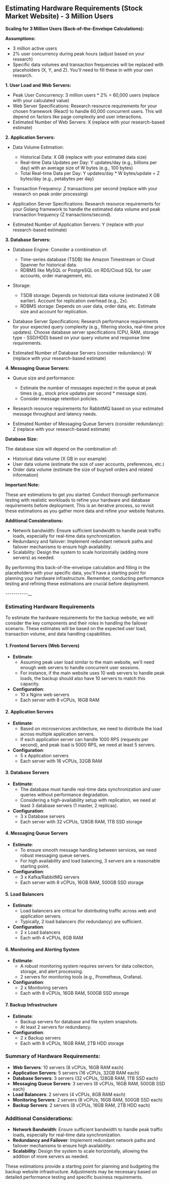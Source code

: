 ## Estimating Hardware Requirements (Stock Market Website) - 3 Million Users

**Scaling for 3 Million Users (Back-of-the-Envelope Calculations):**

**Assumptions:**

* 3 million active users
* 2% user concurrency during peak hours (adjust based on your research)
* Specific data volumes and transaction frequencies will be replaced with placeholders (X, Y, and Z). You'll need to fill these in with your own research.

**1. User Load and Web Servers:**

* Peak User Concurrency: 3 million users * 2% = 60,000 users (replace with your calculated value)
* Web Server Specifications: Research resource requirements for your chosen framework (React) to handle 60,000 concurrent users. This will depend on factors like page complexity and user interactions. 
* Estimated Number of Web Servers: X (replace with your research-based estimate)

**2. Application Servers:**

* Data Volume Estimation:
    * Historical Data: X GB (replace with your estimated data size)
    * Real-time Data Updates per Day: Y updates/day (e.g., billions per day) with an average size of W bytes (e.g., 100 bytes)
    * Total Real-time Data per Day: Y updates/day * W bytes/update = Z bytes/day (e.g., petabytes per day)
* Transaction Frequency: Z transactions per second (replace with your research on peak order processing)

* Application Server Specifications: Research resource requirements for your Golang framework to handle the estimated data volume and peak transaction frequency (Z transactions/second).
* Estimated Number of Application Servers: Y (replace with your research-based estimate)

**3. Database Servers:**

* Database Engine: Consider a combination of:
    * Time-series database (TSDB) like Amazon Timestream or Cloud Spanner for historical data.
    * RDBMS like MySQL or PostgreSQL on RDS/Cloud SQL for user accounts, order management, etc.
* Storage:
    * TSDB storage: Depends on historical data volume (estimated X GB earlier). Account for replication overhead (e.g., 2x).
    * RDBMS storage: Depends on user data, order data, etc. Estimate size and account for replication.

* Database Server Specifications: Research performance requirements for your expected query complexity (e.g., filtering stocks, real-time price updates). Choose database server specifications (CPU, RAM, storage type - SSD/HDD) based on your query volume and response time requirements.
* Estimated Number of Database Servers (consider redundancy): W (replace with your research-based estimate)

**4. Messaging Queue Servers:**

* Queue size and performance:
    * Estimate the number of messages expected in the queue at peak times (e.g., stock price updates per second * message size).
    * Consider message retention policies.

* Research resource requirements for RabbitMQ based on your estimated message throughput and latency needs.
* Estimated Number of Messaging Queue Servers (consider redundancy): Z (replace with your research-based estimate)

**Database Size:**

The database size will depend on the combination of:

* Historical data volume (X GB in our example)
* User data volume (estimate the size of user accounts, preferences, etc.)
* Order data volume (estimate the size of buy/sell orders and related information)

**Important Note:**

These are estimations to get you started. Conduct thorough performance testing with realistic workloads to refine your hardware and database requirements before deployment. This is an iterative process, so revisit these estimations as you gather more data and refine your website features.

**Additional Considerations:**

* Network bandwidth: Ensure sufficient bandwidth to handle peak traffic loads, especially for real-time data synchronization.
* Redundancy and failover: Implement redundant network paths and failover mechanisms to ensure high availability.
* Scalability: Design the system to scale horizontally (adding more servers) as needed.

By performing this back-of-the-envelope calculation and filling in the placeholders with your specific data, you'll have a starting point for planning your hardware infrastructure. Remember, conducting performance testing and refining these estimations are crucial before deployment.

-----------__

### Estimating Hardware Requirements

To estimate the hardware requirements for the backup website, we will consider the key components and their roles in handling the failover scenario. These estimates will be based on the expected user load, transaction volume, and data handling capabilities.

#### 1. **Frontend Servers (Web Servers)**
- **Estimate**: 
  - Assuming peak user load similar to the main website, we'll need enough web servers to handle concurrent user sessions.
  - For instance, if the main website uses 10 web servers to handle peak loads, the backup should also have 10 servers to match this capacity.
- **Configuration**:
  - 10 x Nginx web servers
  - Each server with 8 vCPUs, 16GB RAM

#### 2. **Application Servers**
- **Estimate**:
  - Based on microservices architecture, we need to distribute the load across multiple application servers.
  - If each application server can handle 1000 RPS (requests per second), and peak load is 5000 RPS, we need at least 5 servers.
- **Configuration**:
  - 5 x Application servers
  - Each server with 16 vCPUs, 32GB RAM

#### 3. **Database Servers**
- **Estimate**:
  - The database must handle real-time data synchronization and user queries without performance degradation.
  - Considering a high-availability setup with replication, we need at least 3 database servers (1 master, 2 replicas).
- **Configuration**:
  - 3 x Database servers
  - Each server with 32 vCPUs, 128GB RAM, 1TB SSD storage

#### 4. **Messaging Queue Servers**
- **Estimate**:
  - To ensure smooth message handling between services, we need robust messaging queue servers.
  - For high availability and load balancing, 3 servers are a reasonable starting point.
- **Configuration**:
  - 3 x Kafka/RabbitMQ servers
  - Each server with 8 vCPUs, 16GB RAM, 500GB SSD storage

#### 5. **Load Balancers**
- **Estimate**:
  - Load balancers are critical for distributing traffic across web and application servers.
  - Typically, 2 load balancers (for redundancy) are sufficient.
- **Configuration**:
  - 2 x Load balancers
  - Each with 4 vCPUs, 8GB RAM

#### 6. **Monitoring and Alerting System**
- **Estimate**:
  - A robust monitoring system requires servers for data collection, storage, and alert processing.
  - 2 servers for monitoring tools (e.g., Prometheus, Grafana).
- **Configuration**:
  - 2 x Monitoring servers
  - Each with 8 vCPUs, 16GB RAM, 500GB SSD storage

#### 7. **Backup Infrastructure**
- **Estimate**:
  - Backup servers for database and file system snapshots.
  - At least 2 servers for redundancy.
- **Configuration**:
  - 2 x Backup servers
  - Each with 8 vCPUs, 16GB RAM, 2TB HDD storage

### Summary of Hardware Requirements:

- **Web Servers**: 10 servers (8 vCPUs, 16GB RAM each)
- **Application Servers**: 5 servers (16 vCPUs, 32GB RAM each)
- **Database Servers**: 3 servers (32 vCPUs, 128GB RAM, 1TB SSD each)
- **Messaging Queue Servers**: 3 servers (8 vCPUs, 16GB RAM, 500GB SSD each)
- **Load Balancers**: 2 servers (4 vCPUs, 8GB RAM each)
- **Monitoring Servers**: 2 servers (8 vCPUs, 16GB RAM, 500GB SSD each)
- **Backup Servers**: 2 servers (8 vCPUs, 16GB RAM, 2TB HDD each)

### Additional Considerations:
- **Network Bandwidth**: Ensure sufficient bandwidth to handle peak traffic loads, especially for real-time data synchronization.
- **Redundancy and Failover**: Implement redundant network paths and failover mechanisms to ensure high availability.
- **Scalability**: Design the system to scale horizontally, allowing the addition of more servers as needed.

These estimations provide a starting point for planning and budgeting the backup website infrastructure. Adjustments may be necessary based on detailed performance testing and specific business requirements.
